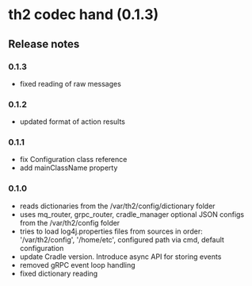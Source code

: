 # th2 codec hand (0.1.3)

## Release notes

### 0.1.3

+ fixed reading of raw messages

### 0.1.2

+ updated format of action results

### 0.1.1

+ fix Configuration class reference
+ add mainClassName property

### 0.1.0

+ reads dictionaries from the /var/th2/config/dictionary folder
+ uses mq_router, grpc_router, cradle_manager optional JSON configs from the /var/th2/config folder
+ tries to load log4j.properties files from sources in order: '/var/th2/config', '/home/etc', configured path via cmd, default configuration
+ update Cradle version. Introduce async API for storing events
+ removed gRPC event loop handling
+ fixed dictionary reading